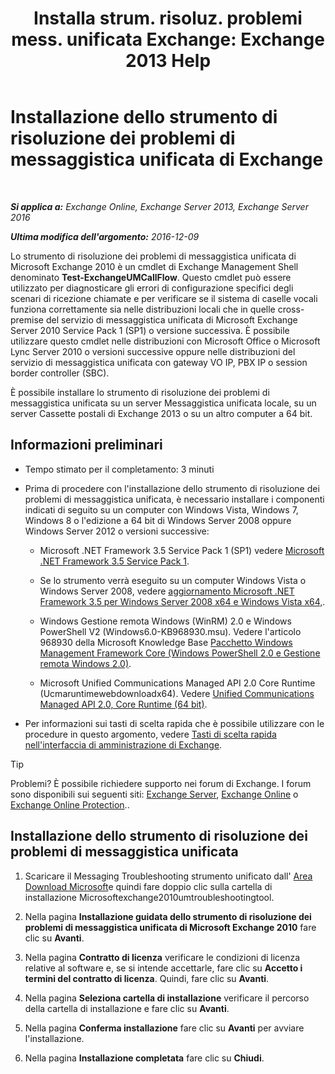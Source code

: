 ﻿---
title: 'Installa strum. risoluz. problemi mess. unificata Exchange: Exchange 2013 Help'
TOCTitle: Installazione dello strumento di risoluzione dei problemi di messaggistica unificata di Exchange
ms:assetid: 84223af0-a717-49ee-add6-86313bb30d17
ms:mtpsurl: https://technet.microsoft.com/it-it/library/Ff844714(v=EXCHG.150)
ms:contentKeyID: 56269835
ms.date: 05/22/2018
mtps_version: v=EXCHG.150
ms.translationtype: MT
---

# Installazione dello strumento di risoluzione dei problemi di messaggistica unificata di Exchange

 

_**Si applica a:** Exchange Online, Exchange Server 2013, Exchange Server 2016_

_**Ultima modifica dell'argomento:** 2016-12-09_

Lo strumento di risoluzione dei problemi di messaggistica unificata di Microsoft Exchange 2010 è un cmdlet di Exchange Management Shell denominato **Test-ExchangeUMCallFlow**. Questo cmdlet può essere utilizzato per diagnosticare gli errori di configurazione specifici degli scenari di ricezione chiamate e per verificare se il sistema di caselle vocali funziona correttamente sia nelle distribuzioni locali che in quelle cross-premise del servizio di messaggistica unificata di Microsoft Exchange Server 2010 Service Pack 1 (SP1) o versione successiva. È possibile utilizzare questo cmdlet nelle distribuzioni con Microsoft Office o Microsoft Lync Server 2010 o versioni successive oppure nelle distribuzioni del servizio di messaggistica unificata con gateway VO IP, PBX IP o session border controller (SBC).

È possibile installare lo strumento di risoluzione dei problemi di messaggistica unificata su un server Messaggistica unificata locale, su un server Cassette postali di Exchange 2013 o su un altro computer a 64 bit.

## Informazioni preliminari

  - Tempo stimato per il completamento: 3 minuti

  - Prima di procedere con l'installazione dello strumento di risoluzione dei problemi di messaggistica unificata, è necessario installare i componenti indicati di seguito su un computer con Windows Vista, Windows 7, Windows 8 o l'edizione a 64 bit di Windows Server 2008 oppure Windows Server 2012 o versioni successive:
    
      - Microsoft .NET Framework 3.5 Service Pack 1 (SP1) vedere [Microsoft .NET Framework 3.5 Service Pack 1](https://go.microsoft.com/fwlink/p/?linkid=152380).
    
      - Se lo strumento verrà eseguito su un computer Windows Vista o Windows Server 2008, vedere [aggiornamento Microsoft .NET Framework 3.5 per Windows Server 2008 x64 e Windows Vista x64,](https://go.microsoft.com/fwlink/p/?linkid=178998).
    
      - Windows Gestione remota Windows (WinRM) 2.0 e Windows PowerShell V2 (Windows6.0-KB968930.msu). Vedere l'articolo 968930 della Microsoft Knowledge Base [Pacchetto Windows Management Framework Core (Windows PowerShell 2.0 e Gestione remota Windows 2.0)](http://go.microsoft.com/fwlink/p/?linkid=3052&kbid=968930).
    
      - Microsoft Unified Communications Managed API 2.0 Core Runtime (Ucmaruntimewebdownloadx64). Vedere [Unified Communications Managed API 2.0, Core Runtime (64 bit)](https://go.microsoft.com/fwlink/p/?linkid=198175).

  - Per informazioni sui tasti di scelta rapida che è possibile utilizzare con le procedure in questo argomento, vedere [Tasti di scelta rapida nell'interfaccia di amministrazione di Exchange](keyboard-shortcuts-in-the-exchange-admin-center-exchange-online-protection-help.md).


> [!TIP]
> Problemi? È possibile richiedere supporto nei forum di Exchange. I forum sono disponibili sui seguenti siti: <A href="https://go.microsoft.com/fwlink/p/?linkid=60612">Exchange Server</A>, <A href="https://go.microsoft.com/fwlink/p/?linkid=267542">Exchange Online</A> o <A href="https://go.microsoft.com/fwlink/p/?linkid=285351">Exchange Online Protection</A>..



## Installazione dello strumento di risoluzione dei problemi di messaggistica unificata

1.  Scaricare il Messaging Troubleshooting strumento unificato dall' [Area Download Microsoft](https://go.microsoft.com/fwlink/p/?linkid=182625)e quindi fare doppio clic sulla cartella di installazione Microsoftexchange2010umtroubleshootingtool.

2.  Nella pagina **Installazione guidata dello strumento di risoluzione dei problemi di messaggistica unificata di Microsoft Exchange 2010** fare clic su **Avanti**.

3.  Nella pagina **Contratto di licenza** verificare le condizioni di licenza relative al software e, se si intende accettarle, fare clic su **Accetto i termini del contratto di licenza**. Quindi, fare clic su **Avanti**.

4.  Nella pagina **Seleziona cartella di installazione** verificare il percorso della cartella di installazione e fare clic su **Avanti**.

5.  Nella pagina **Conferma installazione** fare clic su **Avanti** per avviare l'installazione.

6.  Nella pagina **Installazione completata** fare clic su **Chiudi**.

